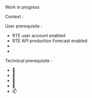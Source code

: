 Work in progress

Context :

User prerequisite :
- RTE user account enabled
- RTE API production Forecast enabled
- 
- 
Technical prerequisite :

- 👋 
- 👀 
- 🌱 
- 💞️ 
- 📫 

<!---
guyemInc/guyemInc is a ✨ special ✨ repository because its `README.md` (this file) appears on your GitHub profile.
You can click the Preview link to take a look at your changes.
--->
